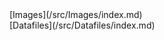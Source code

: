<div class='linkbox'>
[Images](/src/Images/index.md)<br />
[Datafiles](/src/Datafiles/index.md)<br />
</div>
